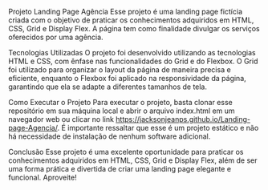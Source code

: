Projeto Landing Page Agência
Esse projeto é uma landing page fictícia criada com o objetivo de praticar os conhecimentos adquiridos em HTML, CSS, Grid e Display Flex. A página tem como finalidade divulgar os serviços oferecidos por uma agência.

Tecnologias Utilizadas
O projeto foi desenvolvido utilizando as tecnologias HTML e CSS, com ênfase nas funcionalidades do Grid e do Flexbox. O Grid foi utilizado para organizar o layout da página de maneira precisa e eficiente, enquanto o Flexbox foi aplicado na responsividade da página, garantindo que ela se adapte a diferentes tamanhos de tela.

Como Executar o Projeto
Para executar o projeto, basta clonar esse repositório em sua máquina local e abrir o arquivo index.html em um navegador web ou clicar no link https://jacksonjeanps.github.io/Landing-page-Agencia/. É importante ressaltar que esse é um projeto estático e não há necessidade de instalação de nenhum software adicional.

Conclusão
Esse projeto é uma excelente oportunidade para praticar os conhecimentos adquiridos em HTML, CSS, Grid e Display Flex, além de ser uma forma prática e divertida de criar uma landing page elegante e funcional. Aproveite!
